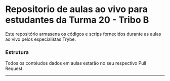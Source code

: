 # Repositorio de aulas ao vivo para estudantes da Turma 20 - Tribo B

Este repositório armasena os códigos e scrips fornecidos durante as aulas ao vivo pelos especialistas Trybe.

### Estrutura 

Todos os contéudos dados em aulas estarão no seu respectivo Pull Request.

---

